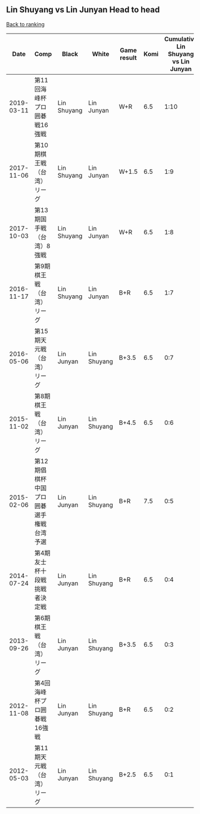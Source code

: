 ## Lin Shuyang vs Lin Junyan Head to head

[Back to ranking](../../index.md)




| **Date** | **Comp** | **Black** | **White** | **Game result** | **Komi** | **Cumulative Lin Shuyang vs Lin Junyan** | **Lin Shuyang streak** | **Lin Junyan streak** | 
| --- | --- | --- | --- | --- | --- | --- | --- | --- |
| 2019-03-11 | 第11回海峰杯プロ囲碁戦16強戦 | Lin Shuyang | Lin Junyan | W+R | 6.5 | 1:10 | 0 | 3 | 
| 2017-11-06 | 第10期棋王戦（台湾）リーグ | Lin Shuyang | Lin Junyan | W+1.5 | 6.5 | 1:9 | 0 | 2 | 
| 2017-10-03 | 第13期国手戦（台湾）8強戦 | Lin Shuyang | Lin Junyan | W+R | 6.5 | 1:8 | 0 | 1 | 
| 2016-11-17 | 第9期棋王戦（台湾）リーグ | Lin Shuyang | Lin Junyan | B+R | 6.5 | 1:7 | 1 | 0 | 
| 2016-05-06 | 第15期天元戦（台湾）リーグ | Lin Junyan | Lin Shuyang | B+3.5 | 6.5 | 0:7 | 0 | 7 | 
| 2015-11-02 | 第8期棋王戦（台湾）リーグ | Lin Junyan | Lin Shuyang | B+4.5 | 6.5 | 0:6 | 0 | 6 | 
| 2015-02-06 | 第12期倡棋杯中国プロ囲碁選手権戦台湾予選 | Lin Junyan | Lin Shuyang | B+R | 7.5 | 0:5 | 0 | 5 | 
| 2014-07-24 | 第4期友士杯十段戦挑戦者決定戦 | Lin Junyan | Lin Shuyang | B+R | 6.5 | 0:4 | 0 | 4 | 
| 2013-09-26 | 第6期棋王戦（台湾）リーグ | Lin Junyan | Lin Shuyang | B+3.5 | 6.5 | 0:3 | 0 | 3 | 
| 2012-11-08 | 第4回海峰杯プロ囲碁戦16強戦 | Lin Junyan | Lin Shuyang | B+R | 6.5 | 0:2 | 0 | 2 | 
| 2012-05-03 | 第11期天元戦（台湾）リーグ | Lin Junyan | Lin Shuyang | B+2.5 | 6.5 | 0:1 | 0 | 1 |




